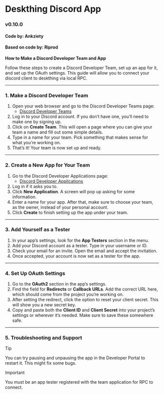 # Deskthing Discord App

### v0.10.0

#### Code by: Ankziety

#### Based on code by: Riprod

**How to Make a Discord Developer Team and App**

Follow these steps to create a Discord Developer Team, set up an app for it, and set up the OAuth settings. This guide will allow you to connect your discord client to deskthing via local RPC.

---

### 1. Make a Discord Developer Team

1. Open your web browser and go to the Discord Developer Teams page:
   - [Discord Developer Teams](https://discord.com/developers/teams)
2. Log in to your Discord account. If you don’t have one, you’ll need to make one by signing up.
3. Click on **Create Team**. This will open a page where you can give your team a name and fill out some simple details.
4. Type in a name for your team. Pick something that makes sense for what you’re working on.
5. That’s it! Your team is now set up and ready.

---

### 2. Create a New App for Your Team

1. Go to the Discord Developer Applications page:
   - [Discord Developer Applications](https://discord.com/developers/applications)
2. Log in if it asks you to.
3. Click **New Application**. A screen will pop up asking for some information.
4. Enter a name for your app. After that, make sure to choose your team, as the owner, instead of your personal account.
5. Click **Create** to finish setting up the app under your team.

---

### 3. Add Yourself as a Tester

1. In your app’s settings, look for the **App Testers** section in the menu.
2. Add your Discord account as a tester. Type in your username or ID.
3. Check your email for an invite. Open the email and accept the invitation.
4. Once accepted, your account is now set as a tester for the app.

---

### 4. Set Up OAuth Settings

1. Go to the **OAuth2** section in the app’s settings.
2. Find the field for **Redirects** or **Callback URLs**. Add the correct URL here, which should come from the project you’re working on.
3. After setting the redirect, click the option to reset your client secret. This will show you a new secret key.
4. Copy and paste both the **Client ID** and **Client Secret** into your project’s settings or wherever it’s needed. Make sure to save these somewhere safe.

---

### 5. Troubleshooting and Support

> [!TIP]
> You can try pausing and unpausing the app in the Developer Portal to restart it. This might fix some bugs.

> [!IMPORTANT]
> You must be an app tester registered with the team application for RPC to connect.
